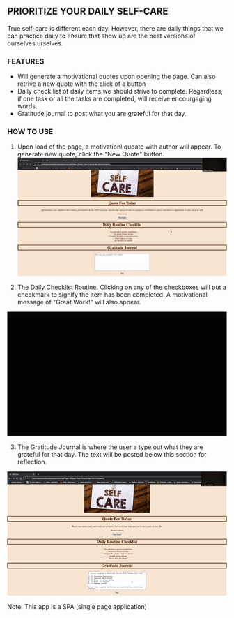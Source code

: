 ## PRIORITIZE YOUR DAILY SELF-CARE
True self-care is different each day. However, there are daily things that we can practice daily to ensure that show up are the best versions of ourselves.urselves.

### FEATURES

* Will generate a motivational quotes upon opening the page. Can also retrive a new quote with the click of a button
* Daily check list of daily items we should strive to complete. Regardless, if one task or all the tasks are completed, will receive encourgaging words.
* Gratitude journal to post what you are grateful for that day.

### HOW TO USE
1. Upon load of the page, a motivationl quoate with author will appear. To generate new quote, click the "New Quote" button.
![](new-quote.gif)

2. The Daily Checklist Routine. Clicking on any of the checkboxes will put a checkmark to signify the item has been completed. A motivational message of "Great Work!" will also appear.

![](checklist.gif)


3. The Gratitude Journal is where the user a type out what they are grateful for that day. The text will be posted below this section for reflection.

![](journal.gif)

Note: This app is a SPA (single page application)

